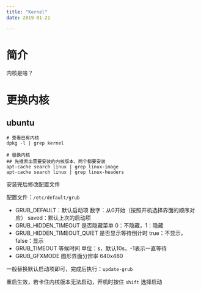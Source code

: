 ```yaml
---
title: "Kernel"
date: 2019-01-21

---
```


# 简介

内核是啥？

# 更换内核

## ubuntu

```shell
# 查看已有内核
dpkg -l | grep kernel

# 替换内核
## 先搜索出需要安装的内核版本，两个都要安装
apt-cache search linux | grep linux-image
apt-cache search linux | grep linux-headers
```

安装完后修改配置文件

配置文件：`/etc/default/grub`

- GRUB_DEFAULT：默认启动项
	数字：从0开始（按照开机选择界面的顺序对应）
	saved：默认上次的启动项
- GRUB_HIDDEN_TIMEOUT	是否隐藏菜单
	0：不隐藏，1：隐藏
- GRUB_HIDDEN_TIMEOUT_QUIET	是否显示等待倒计时
	true：不显示，false：显示
- GRUB_TIMEOUT	等候时间
	单位：s，默认10s，-1表示一直等待
- GRUB_GFXMODE	图形界面分辨率
	640x480

一般替换默认启动项即可，完成后执行：`update-grub`

重启生效，若卡住内核版本无法启动，开机时按住 `shift` 选择启动
